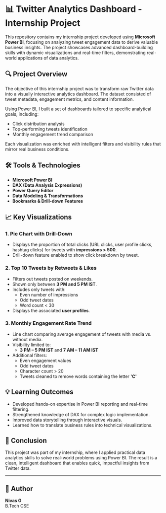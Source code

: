 # 📊 Twitter Analytics Dashboard - Internship Project

This repository contains my internship project developed using **Microsoft Power BI**, focusing on analyzing tweet engagement data to derive valuable business insights. The project showcases advanced dashboard-building skills with dynamic visualizations and real-time filters, demonstrating real-world applications of data analytics.

## 🔍 Project Overview

The objective of this internship project was to transform raw Twitter data into a visually interactive analytics dashboard. The dataset consisted of tweet metadata, engagement metrics, and content information.

Using Power BI, I built a set of dashboards tailored to specific analytical goals, including:
- Click distribution analysis
- Top-performing tweets identification
- Monthly engagement trend comparison

Each visualization was enriched with intelligent filters and visibility rules that mirror real business conditions.

## 🛠️ Tools & Technologies

- **Microsoft Power BI**
- **DAX (Data Analysis Expressions)**
- **Power Query Editor**
- **Data Modeling & Transformations**
- **Bookmarks & Drill-down Features**

## 📈 Key Visualizations

### 1. Pie Chart with Drill-Down
- Displays the proportion of total clicks (URL clicks, user profile clicks, hashtag clicks) for tweets with **impressions > 500**.
- Drill-down feature enabled to show click breakdown by tweet.

### 2. Top 10 Tweets by Retweets & Likes
- Filters out tweets posted on weekends.
- Shown only between **3 PM and 5 PM IST**.
- Includes only tweets with:
  - Even number of impressions
  - Odd tweet dates
  - Word count < 30
- Displays the associated **user profiles**.

### 3. Monthly Engagement Rate Trend
- Line chart comparing average engagement of tweets with media vs. without media.
- Visibility limited to:
  - **3 PM – 5 PM IST** and **7 AM – 11 AM IST**
- Additional filters:
  - Even engagement values
  - Odd tweet dates
  - Character count > 20
  - Tweets cleaned to remove words containing the letter **'C'**

## 💡 Learning Outcomes

- Developed hands-on expertise in Power BI reporting and real-time filtering.
- Strengthened knowledge of DAX for complex logic implementation.
- Improved data storytelling through interactive visuals.
- Learned how to translate business rules into technical visualizations.

## 📌 Conclusion

This project was part of my internship, where I applied practical data analytics skills to solve real-world problems using Power BI. The result is a clean, intelligent dashboard that enables quick, impactful insights from Twitter data.

---

## 👤 Author

**Nivas G**  
B.Tech CSE  
